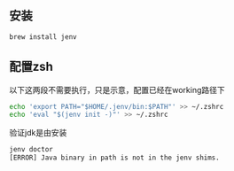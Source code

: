 ## 安装

```bash
brew install jenv
```

## 配置zsh

以下这两段不需要执行，只是示意，配置已经在working路径下

```bash
echo 'export PATH="$HOME/.jenv/bin:$PATH"' >> ~/.zshrc
echo 'eval "$(jenv init -)"' >> ~/.zshrc
```

验证jdk是由安装

```bash
jenv doctor
[ERROR]	Java binary in path is not in the jenv shims.
```